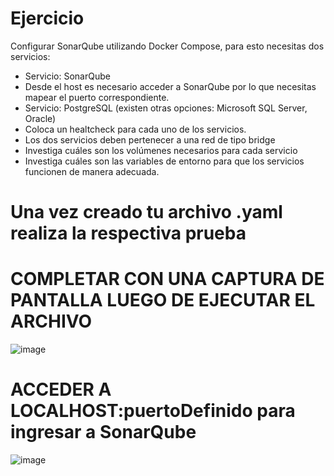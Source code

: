 # Ejercicio
Configurar SonarQube utilizando Docker Compose, para esto necesitas dos servicios:
- Servicio: SonarQube
- Desde el host es necesario acceder a SonarQube por lo que necesitas mapear el puerto correspondiente.
- Servicio: PostgreSQL (existen otras opciones: Microsoft SQL Server, Oracle)
- Coloca un healtcheck para cada uno de los servicios.
- Los dos servicios deben pertenecer a una red de tipo bridge
- Investiga cuáles son los volúmenes necesarios para cada servicio
- Investiga cuáles son las variables de entorno para que los servicios funcionen de manera adecuada.
  
# Una vez creado tu archivo .yaml realiza la respectiva prueba 
# COMPLETAR CON UNA CAPTURA DE PANTALLA LUEGO DE EJECUTAR EL ARCHIVO
![image](https://github.com/user-attachments/assets/6583a705-7014-4115-ada7-d08fae34211f)

# ACCEDER A LOCALHOST:puertoDefinido para ingresar a SonarQube
![image](https://github.com/user-attachments/assets/d6d8ce87-bac8-4034-820c-4888bc4fae76)

